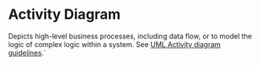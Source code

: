 # Activity Diagram

Depicts high-level business processes, including data flow, or to model the logic of complex logic within a system. See [UML Activity diagram guidelines](http://agilemodeling.com/style/activityDiagram.htm).\`
